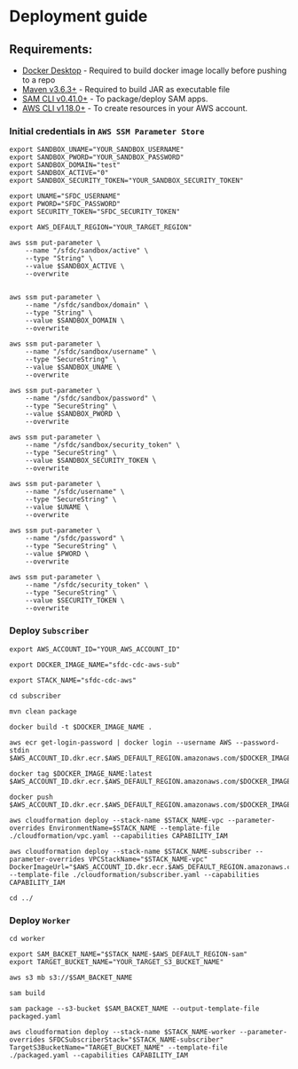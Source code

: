 # Deployment guide

## Requirements:

* [Docker Desktop](https://www.docker.com/products/docker-desktop) - Required to build docker image locally before pushing to a repo
* [Maven v3.6.3+](https://maven.apache.org/) - Required to build JAR as executable file
* [SAM CLI v0.41.0+](https://docs.aws.amazon.com/serverless-application-model/latest/developerguide/serverless-sam-cli-install.html) - To package/deploy SAM apps.
* [AWS CLI v1.18.0+](https://docs.aws.amazon.com/cli/latest/userguide/cli-chap-install.html) - To create resources in your AWS account.



### Initial credentials in `AWS SSM Parameter Store`
```
export SANDBOX_UNAME="YOUR_SANDBOX_USERNAME"
export SANDBOX_PWORD="YOUR_SANDBOX_PASSWORD"
export SANDBOX_DOMAIN="test"
export SANDBOX_ACTIVE="0"
export SANDBOX_SECURITY_TOKEN="YOUR_SANDBOX_SECURITY_TOKEN"

export UNAME="SFDC_USERNAME"
export PWORD="SFDC_PASSWORD"
export SECURITY_TOKEN="SFDC_SECURITY_TOKEN"

export AWS_DEFAULT_REGION="YOUR_TARGET_REGION"

aws ssm put-parameter \
    --name "/sfdc/sandbox/active" \
    --type "String" \
    --value $SANDBOX_ACTIVE \
    --overwrite

    
aws ssm put-parameter \
    --name "/sfdc/sandbox/domain" \
    --type "String" \
    --value $SANDBOX_DOMAIN \
    --overwrite

aws ssm put-parameter \
    --name "/sfdc/sandbox/username" \
    --type "SecureString" \
    --value $SANDBOX_UNAME \
    --overwrite

aws ssm put-parameter \
    --name "/sfdc/sandbox/password" \
    --type "SecureString" \
    --value $SANDBOX_PWORD \
    --overwrite
    
aws ssm put-parameter \
    --name "/sfdc/sandbox/security_token" \
    --type "SecureString" \
    --value $SANDBOX_SECURITY_TOKEN \
    --overwrite

aws ssm put-parameter \
    --name "/sfdc/username" \
    --type "SecureString" \
    --value $UNAME \
    --overwrite

aws ssm put-parameter \
    --name "/sfdc/password" \
    --type "SecureString" \
    --value $PWORD \
    --overwrite

aws ssm put-parameter \
    --name "/sfdc/security_token" \
    --type "SecureString" \
    --value $SECURITY_TOKEN \
    --overwrite
```

### Deploy `Subscriber`

```
export AWS_ACCOUNT_ID="YOUR_AWS_ACCOUNT_ID"

export DOCKER_IMAGE_NAME="sfdc-cdc-aws-sub"

export STACK_NAME="sfdc-cdc-aws"

cd subscriber

mvn clean package

docker build -t $DOCKER_IMAGE_NAME .

aws ecr get-login-password | docker login --username AWS --password-stdin $AWS_ACCOUNT_ID.dkr.ecr.$AWS_DEFAULT_REGION.amazonaws.com/$DOCKER_IMAGE_NAME

docker tag $DOCKER_IMAGE_NAME:latest $AWS_ACCOUNT_ID.dkr.ecr.$AWS_DEFAULT_REGION.amazonaws.com/$DOCKER_IMAGE_NAME:latest

docker push $AWS_ACCOUNT_ID.dkr.ecr.$AWS_DEFAULT_REGION.amazonaws.com/$DOCKER_IMAGE_NAME:latest

aws cloudformation deploy --stack-name $STACK_NAME-vpc --parameter-overrides EnvironmentName=$STACK_NAME --template-file ./cloudformation/vpc.yaml --capabilities CAPABILITY_IAM

aws cloudformation deploy --stack-name $STACK_NAME-subscriber --parameter-overrides VPCStackName="$STACK_NAME-vpc" DockerImageUrl="$AWS_ACCOUNT_ID.dkr.ecr.$AWS_DEFAULT_REGION.amazonaws.com/$DOCKER_IMAGE_NAME:latest" --template-file ./cloudformation/subscriber.yaml --capabilities CAPABILITY_IAM

cd ../

```

### Deploy `Worker`

```
cd worker

export SAM_BACKET_NAME="$STACK_NAME-$AWS_DEFAULT_REGION-sam"
export TARGET_BUCKET_NAME="YOUR_TARGET_S3_BUCKET_NAME"

aws s3 mb s3://$SAM_BACKET_NAME

sam build

sam package --s3-bucket $SAM_BACKET_NAME --output-template-file packaged.yaml 

aws cloudformation deploy --stack-name $STACK_NAME-worker --parameter-overrides SFDCSubscriberStack="$STACK_NAME-subscriber" TargetS3BucketName="TARGET_BUCKET_NAME" --template-file ./packaged.yaml --capabilities CAPABILITY_IAM
```